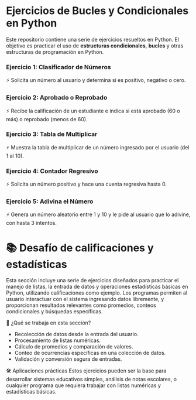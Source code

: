 # Ejercicios de Bucles y Condicionales en Python
Este repositorio contiene una serie de ejercicios resueltos en Python. El objetivo es practicar el uso de **estructuras condicionales**, **bucles** y otras estructuras de programación en Python.

### Ejercicio 1: Clasificador de Números
⚡ Solicita un número al usuario y determina si es positivo, negativo o cero.

### Ejercicio 2: Aprobado o Reprobado
⚡ Recibe la calificación de un estudiante e indica si está aprobado (60 o más) o reprobado (menos de 60).

### Ejercicio 3: Tabla de Multiplicar
⚡ Muestra la tabla de multiplicar de un número ingresado por el usuario (del 1 al 10).

### Ejercicio 4: Contador Regresivo
⚡ Solicita un número positivo y hace una cuenta regresiva hasta 0.

### Ejercicio 5: Adivina el Número
⚡ Genera un número aleatorio entre 1 y 10 y le pide al usuario que lo adivine, con hasta 3 intentos.


# 📚 Desafío de calificaciones y estadísticas
Esta sección incluye una serie de ejercicios diseñados para practicar el manejo de listas, la entrada de datos y operaciones estadísticas básicas en Python, utilizando calificaciones como ejemplo. Los programas permiten al usuario interactuar con el sistema ingresando datos libremente, y proporcionan resultados relevantes como promedios, conteos condicionales y búsquedas específicas.


🧩 ¿Qué se trabaja en esta sección?
- Recolección de datos desde la entrada del usuario.
- Procesamiento de listas numéricas.
- Cálculo de promedios y comparación de valores.
- Conteo de ocurrencias específicas en una colección de datos.
- Validación y conversión segura de entradas.

🛠 Aplicaciones prácticas
Estos ejercicios pueden ser la base para desarrollar sistemas educativos simples, análisis de notas escolares, o cualquier programa que requiera trabajar con listas numéricas y estadísticas básicas. 

